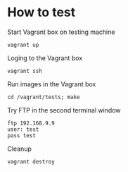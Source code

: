# How to test

Start Vagrant box on testing machine

    vagrant up

Loging to the Vagrant box

    vagrant ssh

Run images in the Vagrant box

    cd /vagrant/tests; make

Try FTP in the second terminal window

    ftp 192.168.9.9
    user: test
    pass test

Cleanup

    vagrant destroy
